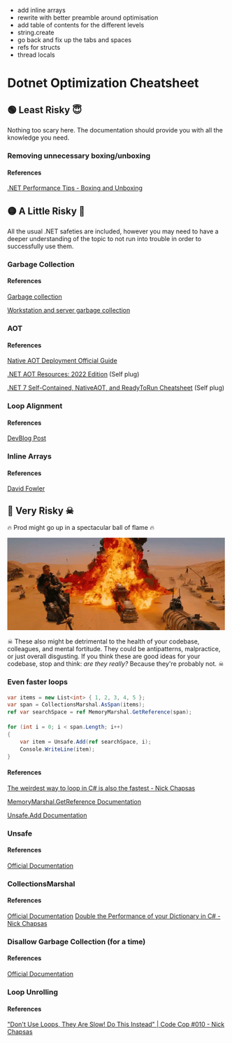 - add inline arrays
- rewrite with better preamble around optimisation
- add table of contents for the different levels
- string.create
- go back and fix up the tabs and spaces
- refs for structs
- thread locals

# Dotnet Optimization Cheatsheet


## 🟢 Least Risky 😇
Nothing too scary here. The documentation should provide you with all the knowledge you need.


### Removing unnecessary boxing/unboxing

#### References
[.NET Performance Tips - Boxing and Unboxing](https://learn.microsoft.com/en-us/dotnet/framework/performance/performance-tips#boxing-and-unboxing)


## 🟡 A Little Risky 🤔
All the usual .NET safeties are included, however you may need to have a deeper understanding of the topic to not run into trouble in order to successfully use them.


### Garbage Collection

#### References
[Garbage collection](https://learn.microsoft.com/en-us/dotnet/standard/garbage-collection/)

[Workstation and server garbage collection](https://learn.microsoft.com/en-us/dotnet/standard/garbage-collection/workstation-server-gc)


### AOT

#### References
[Native AOT Deployment Official Guide](https://learn.microsoft.com/en-us/dotnet/core/deploying/native-aot/)

[.NET AOT Resources: 2022 Edition](https://www.nikouusitalo.com/blog/net-aot-resources-2022-edition/) (Self plug)

[.NET 7 Self-Contained, NativeAOT, and ReadyToRun Cheatsheet](https://www.nikouusitalo.com/blog/net-7-self-contained-nativeaot-and-readytorun-cheatsheet/) (Self plug)


### Loop Alignment

#### References
[DevBlog Post](https://devblogs.microsoft.com/dotnet/loop-alignment-in-net-6/)


### Inline Arrays

#### References

[David Fowler](https://twitter.com/davidfowl/status/1678190691841716224)






## 🔴 Very Risky ☠
🔥 Prod might go up in a spectacular ball of flame 🔥

![](images/mad-max-fireball.gif)

☠ These also might be detrimental to the health of your codebase, colleagues, and mental fortitude. They could be antipatterns, malpractice, or just overall disgusting. If you think these are good ideas for your codebase, stop and think: *are they really?* Because they're probably not. ☠

### Even faster loops

```csharp
var items = new List<int> { 1, 2, 3, 4, 5 };
var span = CollectionsMarshal.AsSpan(items);
ref var searchSpace = ref MemoryMarshal.GetReference(span);

for (int i = 0; i < span.Length; i++)
{
    var item = Unsafe.Add(ref searchSpace, i);
    Console.WriteLine(item);
}
```

#### References
[The weirdest way to loop in C# is also the fastest - Nick Chapsas](https://www.youtube.com/watch?v=cwBrWn4m9y8)

[MemoryMarshal.GetReference Documentation](https://learn.microsoft.com/en-us/dotnet/api/system.runtime.interopservices.memorymarshal.getreference?view=net-8.0)

[Unsafe.Add Documentation](https://learn.microsoft.com/en-us/dotnet/api/system.runtime.compilerservices.unsafe.add?view=net-8.0)



### Unsafe

#### References
[Official Documentation](https://learn.microsoft.com/en-us/dotnet/csharp/language-reference/keywords/unsafe)

### CollectionsMarshal

#### References
[Official Documentation](https://learn.microsoft.com/en-us/dotnet/api/system.runtime.interopservices.collectionsmarshal?view=net-7.0)
[Double the Performance of your Dictionary in C# - Nick Chapsas](https://www.youtube.com/watch?v=rygIP5sh00M)

### Disallow Garbage Collection (for a time)

#### References
[Official Documentation](https://learn.microsoft.com/en-us/dotnet/api/system.gc.trystartnogcregion)

### Loop Unrolling

#### References
["Don't Use Loops, They Are Slow! Do This Instead" | Code Cop #010 - Nick Chapsas](https://www.youtube.com/watch?v=tllygkj0czw)
